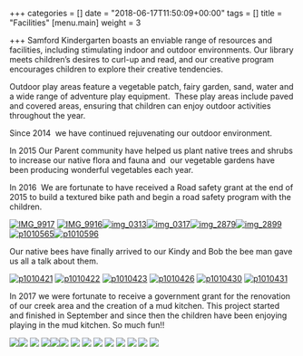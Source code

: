 +++
categories = []
date = "2018-06-17T11:50:09+00:00"
tags = []
title = "Facilities"
[menu.main]
weight = 3

+++
Samford Kindergarten boasts an enviable range of resources and facilities, including stimulating indoor and outdoor environments. Our library meets children’s desires to curl-up and read, and our creative program encourages children to explore their creative tendencies.

Outdoor play areas feature a vegetable patch, fairy garden, sand, water and a wide range of adventure play equipment.  These play areas include paved and covered areas, ensuring that children can enjoy outdoor activities throughout the year.

Since 2014  we have continued rejuvenating our outdoor environment.

In 2015 Our Parent community have helped us plant native trees and shrubs to increase our native flora and fauna and  our vegetable gardens have been producing wonderful vegetables each year.

In 2016  We are fortunate to have received a Road safety grant at the end of 2015 to build a textured bike path and begin a road safety program with the children.

[![IMG_9917](https://www.samfordkindergarten.com.au/wp-content/uploads/IMG_9917-300x225.jpg)](https://www.samfordkindergarten.com.au/wp-content/uploads/IMG_9917.jpg) [![IMG_9916](https://www.samfordkindergarten.com.au/wp-content/uploads/IMG_9916-300x225.jpg)](https://www.samfordkindergarten.com.au/wp-content/uploads/IMG_9916.jpg)[![img_0313](https://www.samfordkindergarten.com.au/wp-content/uploads/IMG_0313-300x225.jpg)](https://www.samfordkindergarten.com.au/wp-content/uploads/IMG_0313.jpg)[![img_0317](https://www.samfordkindergarten.com.au/wp-content/uploads/IMG_0317-300x225.jpg)](https://www.samfordkindergarten.com.au/wp-content/uploads/IMG_0317.jpg)[![img_2879](https://www.samfordkindergarten.com.au/wp-content/uploads/IMG_2879-300x225.jpg)](https://www.samfordkindergarten.com.au/wp-content/uploads/IMG_2879.jpg)[![img_2899](https://www.samfordkindergarten.com.au/wp-content/uploads/IMG_2899-225x300.jpg)](https://www.samfordkindergarten.com.au/wp-content/uploads/IMG_2899.jpg)[![p1010565](https://www.samfordkindergarten.com.au/wp-content/uploads/P1010565-300x225.jpg)](https://www.samfordkindergarten.com.au/wp-content/uploads/P1010565.jpg)[![p1010596](https://www.samfordkindergarten.com.au/wp-content/uploads/P1010596-225x300.jpg)](https://www.samfordkindergarten.com.au/wp-content/uploads/P1010596.jpg)

Our native bees have finally arrived to our Kindy and Bob the bee man gave us all a talk about them.

[![p1010421](https://www.samfordkindergarten.com.au/wp-content/uploads/P1010421-300x225.jpg)](https://www.samfordkindergarten.com.au/wp-content/uploads/P1010421.jpg) [![p1010422](https://www.samfordkindergarten.com.au/wp-content/uploads/P1010422-300x225.jpg)](https://www.samfordkindergarten.com.au/wp-content/uploads/P1010422.jpg) [![p1010423](https://www.samfordkindergarten.com.au/wp-content/uploads/P1010423-300x225.jpg)](https://www.samfordkindergarten.com.au/wp-content/uploads/P1010423.jpg) [![p1010426](https://www.samfordkindergarten.com.au/wp-content/uploads/P1010426-300x225.jpg)](https://www.samfordkindergarten.com.au/wp-content/uploads/P1010426.jpg) [![p1010430](https://www.samfordkindergarten.com.au/wp-content/uploads/P1010430-300x225.jpg)](https://www.samfordkindergarten.com.au/wp-content/uploads/P1010430.jpg) [![p1010431](https://www.samfordkindergarten.com.au/wp-content/uploads/P1010431-300x225.jpg)](https://www.samfordkindergarten.com.au/wp-content/uploads/P1010431.jpg)

In 2017 we were fortunate to receive a government grant for the renovation of our creek area and the creation of a mud kitchen. This project started and finished in September and since then the children have been enjoying playing in the mud kitchen. So much fun!!

![](https://www.samfordkindergarten.com.au/wp-content/uploads/Mud-pithand-pump-300x208.png)![](https://www.samfordkindergarten.com.au/wp-content/uploads/IMG_7416-225x300.jpeg) ![](https://www.samfordkindergarten.com.au/wp-content/uploads/IMG_7422-300x225.jpeg) ![](https://www.samfordkindergarten.com.au/wp-content/uploads/IMG_7424-300x225.jpeg)![](https://www.samfordkindergarten.com.au/wp-content/uploads/IMG_7582-300x225.jpeg)![](https://www.samfordkindergarten.com.au/wp-content/uploads/IMG_7509-300x225.jpeg) ![](https://www.samfordkindergarten.com.au/wp-content/uploads/P1030157-300x225.jpg) ![](https://www.samfordkindergarten.com.au/wp-content/uploads/P1030177-300x225.jpg) ![](https://www.samfordkindergarten.com.au/wp-content/uploads/P1030210-225x300.jpg) ![](https://www.samfordkindergarten.com.au/wp-content/uploads/P1100792-300x225.jpg) ![](https://www.samfordkindergarten.com.au/wp-content/uploads/P1100781-300x225.jpg) ![](https://www.samfordkindergarten.com.au/wp-content/uploads/P1100771-300x225.jpg) ![](https://www.samfordkindergarten.com.au/wp-content/uploads/P1110096-300x225.jpg) ![](https://www.samfordkindergarten.com.au/wp-content/uploads/P1110097-225x300.jpg)